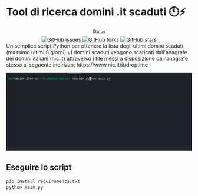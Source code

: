 # Tool di ricerca domini .it scaduti 🕚⚡️

<div align="center">
    <sup>Status</sup>
    <br />
    <a href="https://github.com/flc995/domini-it-scaduti/issues"><img alt="GitHub issues" src="https://img.shields.io/github/issues/flc995/domini-it-scaduti"></a>
    <a href="https://github.com/flc995/domini-it-scaduti/network"><img alt="GitHub forks" src="https://img.shields.io/github/forks/flc995/domini-it-scaduti"></a>
    <a href="https://github.com/flc995/domini-it-scaduti/stargazers"><img alt="GitHub stars" src="https://img.shields.io/github/stars/flc995/domini-it-scaduti"></a>
    <br/>
</div>
Un semplice script Python per ottenere la lista degli ultimi domini scaduti (massimo ultimi 8 giorni).\
I domini scaduti vengono scaricati dall'anagrafe dei domini italiani (nic.it) attraverso i file messi a disposizione dall'anagrafe stessa
al seguente indirizzo: https://www.nic.it/it/droptime

![How it works](static/intro.gif)

## Eseguire lo script
```
pip install requirements.txt
python main.py
```